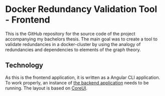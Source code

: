 # Docker Redundancy Validation Tool - Frontend


This is the GitHub repository for the source code of the project accompanying my 
bachelors thesis. The main goal was to create a tool to validate redundancies in 
a docker-cluster by using the analogy of redundancies and dependencies to elements 
of the graph theory.


## Technology
As this is the frontend application, it is written as a Angular CLI application. To work
properly, an instance of [the backend application](https://github.com/3baltes/drvt-backend)
needs to be running. The layout is based on [CoreUI](https://github.com/mrholek/CoreUI-Free-Bootstrap-Admin-Template).

   
   
